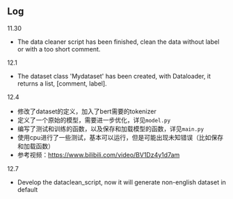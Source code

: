 ## Log

11.30 
+ The data cleaner script has been finished, clean the data without label or with a too short comment.

12.1 
+ The dataset class 'Mydataset' has been created, with Dataloader, it returns a list, [comment, label].

12.4  

* 修改了dataset的定义，加入了bert需要的tokenizer
* 定义了一个原始的模型，需要进一步优化，详见`model.py`
* 编写了测试和训练的函数，以及保存和加载模型的函数，详见`main.py`
* 使用cpu进行了一些测试，基本可以运行，但是可能出现未知错误（比如保存和加载函数）
* 参考视频：https://www.bilibili.com/video/BV1Dz4y1d7am

12.7
+ Develop the dataclean_script, now it will generate non-english dataset in default